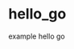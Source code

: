 # hello_go
example hello go


<!-- Security scan triggered at 2025-09-02 01:33:37 -->

<!-- Security scan triggered at 2025-09-02 15:51:49 -->

<!-- Security scan triggered at 2025-09-09 05:32:45 -->

<!-- Security scan triggered at 2025-09-09 05:58:29 -->